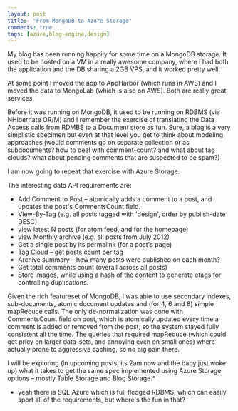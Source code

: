 ```yaml
---
layout: post
title:  "From MongoDB to Azure Storage"
comments: true
tags: [azure,blog-engine,design]
---
```



My blog has been running happily for some time on a MongoDB storage. It used to be hosted on a VM in a really awesome company, where I had both the application and the DB sharing a 2GB VPS, and it worked pretty well.

At some point I moved the app to AppHarbor (which runs in AWS) and I moved the data to MongoLab (which is also on AWS). Both are really great services.

Before it was running on MongoDB, it used to be running on RDBMS (via NHibernate OR/M) and I remember the exercise of translating the Data Access calls from RDMBS to a Document store as fun. Sure, a blog is a very simplistic specimen but even at that level you get to think about modeling approaches (would comments go on separate collection or as subdocuments? how to deal with comment-count? and what about tag clouds? what about pending comments that are suspected to be spam?)

I am now going to repeat that exercise with Azure Storage.

The interesting data API requirements are:
- Add Comment to Post – atomically adds a comment to a post, and updates the post's CommentsCount field.  
- View-By-Tag (e.g. all posts tagged with 'design', order by publish-date DESC)  
- view latest N posts (for atom feed, and for the homepage)  
- view Monthly archive (e.g. all posts from July 2012)  
- Get a single post by its permalink (for a post's page)  
- Tag Cloud – get posts count per tag  
- Archive summary – how many posts were published on each month?  
- Get total comments count (overall across all posts)  
- Store images, while using a hash of the content to generate etags for controlling duplications.









Given the rich featureset of MongoDB, I was able to use secondary indexes, sub-documents, atomic document updates and (for 4, 6 and 8) simple mapReduce calls. The only de-normalization was done with CommentsCount field on post, which is atomically updated every time a comment is added or removed from the post, so the system stayed fully consistent all the time. The queries that required mapReduce (which could get pricy on larger data-sets, and annoying even on small ones) where actually prone to aggressive caching, so no big pain there. 

I will be exploring (in upcoming posts, its 2am now and the baby just woke up) what it takes to get the same spec implemented using Azure Storage options – mostly Table Storage and Blog Storage.*



* yeah there is SQL Azure which is full fledged RDBMS, which can easily sport all of the requirements, but where's the fun in that?

